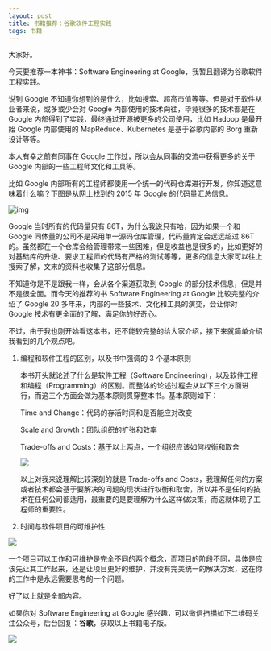 ```yaml
---
layout: post
title: 书籍推荐：谷歌软件工程实践
tags: 书籍
---
```


大家好。

今天要推荐一本神书：Software Engineering at Google，我暂且翻译为谷歌软件工程实践。

说到 Google 不知道你想到的是什么，比如搜索、超高市值等等。但是对于软件从业者来说，或多或少会对 Google 内部使用的技术向往，毕竟很多的技术都是在 Google 内部得到了实践，最终通过开源被更多的公司使用，比如 Hadoop 是最开始 Google 内部使用的 MapReduce、Kubernetes 是基于谷歌内部的 Borg 重新设计等等。

本人有幸之前有同事在 Google 工作过，所以会从同事的交流中获得更多的关于 Google 内部的一些工程师文化和工具等。

比如 Google 内部所有的工程师都使用一个统一的代码仓库进行开发，你知道这意味着什么嘛？下图是从网上找到的 2015 年 Google 的代码量汇总信息。

![img](https://7465-test-3c9b5e-books-1301492295.tcb.qcloud.la/images/compress_format,png.jpeg)

Google 当时所有的代码量只有 86T，为什么我说只有哈，因为如果一个和 Google 同体量的公司不是采用单一源码仓库管理，代码量肯定会远远超过 86T 的。虽然都在一个仓库会给管理带来一些困难，但是收益也是很多的，比如更好的对基础库的升级、要求工程师的代码有严格的测试等等，更多的信息大家可以往上搜索了解，文末的资料也收集了这部分信息。

不知道你是不是跟我一样，会从各个渠道获取到 Google 的部分技术信息，但是并不是很全面。而今天的推荐的书 Software Engineering at Google 比较完整的介绍了 Google 20 多年来，内部的一些技术、文化和工具的演变，会让你对 Google 技术有更全面的了解，满足你的好奇心。

不过，由于我也刚开始看这本书，还不能较完整的给大家介绍，接下来就简单介绍我看到的几个观点吧。

1. 编程和软件工程的区别，以及书中强调的 3 个基本原则

   本书开头就论述了什么是软件工程（Software Engineering），以及软件工程和编程（Programming）的区别。而整体的论述过程会从以下三个方面进行，而这三个方面会做为基本原则贯穿整本书。基本原则如下：

   Time and Change：代码的存活时间和是否能应对改变

   Scale and Growth：团队组织的扩张和效率

   Trade-offs and Costs：基于以上两点，一个组织应该如何权衡和取舍

   ![](https://7465-test-3c9b5e-books-1301492295.tcb.qcloud.la/images/compress_google_3_yuanze.png)

   以上对我来说理解比较深刻的就是 Trade-offs and Costs，我理解任何的方案或者技术都会基于要解决的问题的现状进行权衡和取舍，所以并不是任何的技术在任何公司都适用，最重要的是要理解为什么这样做决策，而这就体现了工程师的重要性。

   

2. 时间与软件项目的可维护性

![](https://7465-test-3c9b5e-books-1301492295.tcb.qcloud.la/images/compress_google.time.matain.png)

一个项目可以工作和可维护是完全不同的两个概念，而项目的阶段不同，具体是应该先让其工作起来，还是让项目更好的维护，并没有完美统一的解决方案，这在你的工作中是永远需要思考的一个问题。

好了以上就是全部内容。

如果你对 Software Engineering at Google 感兴趣，可以微信扫描如下二维码关注公众号，后台回复：**谷歌**，获取以上书籍电子版。

![](https://7465-test-3c9b5e-books-1301492295.tcb.qcloud.la/images/compress_google.jpeg)
